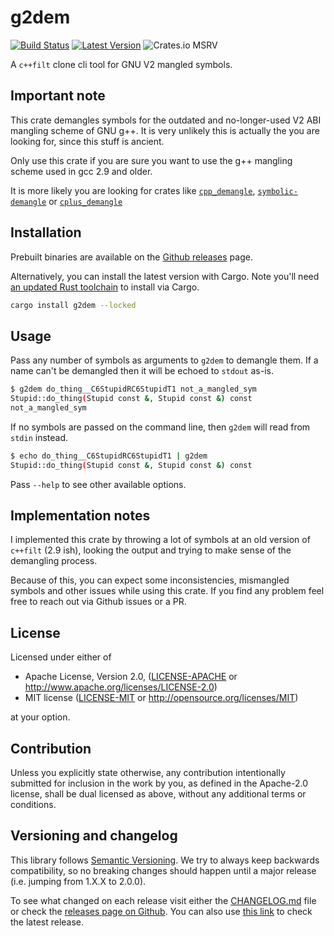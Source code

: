 # g2dem

[![Build Status]][actions] [![Latest Version]][crates.io] ![Crates.io MSRV]

[Build Status]: https://img.shields.io/github/actions/workflow/status/Decompollaborate/gnuv2_demangle/build_and_publish_crate.yml
[actions]: https://github.com/Decompollaborate/gnuv2_demangle/actions
[Latest Version]: https://img.shields.io/crates/v/g2dem
[crates.io]: https://crates.io/crates/g2dem
[Crates.io MSRV]: https://img.shields.io/crates/msrv/g2dem

A `c++filt` clone cli tool for GNU V2 mangled symbols.

## Important note

This crate demangles symbols for the outdated and no-longer-used V2 ABI
mangling scheme of GNU g++. It is very unlikely this is actually the you are
looking for, since this stuff is ancient.

Only use this crate if you are sure you want to use the g++ mangling scheme
used in gcc 2.9 and older.

It is more likely you are looking for crates like
[`cpp_demangle`](https://crates.io/crates/cpp_demangle),
[`symbolic-demangle`](https://crates.io/crates/symbolic-demangle)
or [`cplus_demangle`](https://crates.io/crates/cplus_demangle)

## Installation

Prebuilt binaries are available on the [Github releases](https://github.com/Decompollaborate/gnuv2_demangle/releases/latest)
page.

Alternatively, you can install the latest version with Cargo. Note you'll need
[an updated Rust toolchain](https://www.rust-lang.org/tools/install) to
install via Cargo.

```bash
cargo install g2dem --locked
```

## Usage

Pass any number of symbols as arguments to `g2dem` to demangle them. If a name
can't be demangled then it will be echoed to `stdout` as-is.

```bash
$ g2dem do_thing__C6StupidRC6StupidT1 not_a_mangled_sym
Stupid::do_thing(Stupid const &, Stupid const &) const
not_a_mangled_sym
```

If no symbols are passed on the command line, then `g2dem` will read from
`stdin` instead.

```bash
$ echo do_thing__C6StupidRC6StupidT1 | g2dem
Stupid::do_thing(Stupid const &, Stupid const &) const
```

Pass `--help` to see other available options.

## Implementation notes

I implemented this crate by throwing a lot of symbols at an old version of
`c++filt` (2.9 ish), looking the output and trying to make sense of the
demangling process.

Because of this, you can expect some inconsistencies, mismangled symbols and
other issues while using this crate. If you find any problem feel free to reach
out via Github issues or a PR.

## License

Licensed under either of

- Apache License, Version 2.0, ([LICENSE-APACHE](LICENSE-APACHE) or
  <http://www.apache.org/licenses/LICENSE-2.0>)
- MIT license ([LICENSE-MIT](LICENSE-MIT) or <http://opensource.org/licenses/MIT>)

at your option.

## Contribution

Unless you explicitly state otherwise, any contribution intentionally submitted
for inclusion in the work by you, as defined in the Apache-2.0 license, shall
be dual licensed as above, without any additional terms or conditions.

## Versioning and changelog

This library follows [Semantic Versioning](https://semver.org/spec/v2.0.0.html).
We try to always keep backwards compatibility, so no breaking changes should
happen until a major release (i.e. jumping from 1.X.X to 2.0.0).

To see what changed on each release visit either the
[CHANGELOG.md](https://github.com/Decompollaborate/gnuv2_demangle/blob/main/CHANGELOG.md)
file or check the [releases page on Github](https://github.com/Decompollaborate/gnuv2_demangle/releases).
You can also use [this link](https://github.com/Decompollaborate/gnuv2_demangle/releases/latest)
to check the latest release.
